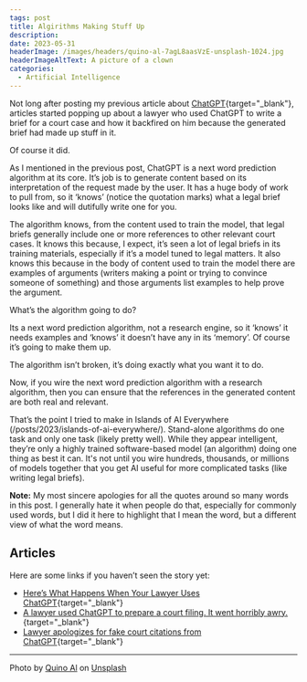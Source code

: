 ```yaml
---
tags: post
title: Algirithms Making Stuff Up
description: 
date: 2023-05-31
headerImage: /images/headers/quino-al-7agL8aasVzE-unsplash-1024.jpg
headerImageAltText: A picture of a clown
categories:
  - Artificial Intelligence
---
```


Not long after posting my previous article about [ChatGPT](/posts/2023/what-is-chatgpt){target="_blank"}, articles started popping up about a lawyer who used ChatGPT to write a brief for a court case and how it backfired on him because the generated brief had made up stuff in it.

Of course it did.

As I mentioned in the previous post, ChatGPT is a next word prediction algorithm at its core. It’s job is to generate content based on its interpretation of the request made by the user. It has a huge body of work to pull from, so it ‘knows’ (notice the quotation marks) what a legal brief looks like and will dutifully write one for you.

The algorithm knows, from the content used to train the model, that legal briefs generally include one or more references to other relevant court cases. It knows this because, I expect, it’s seen a lot of legal briefs in its training materials, especially if it’s a model tuned to legal matters. It also knows this because in the body of content used to train the model there are examples of arguments (writers making a point or trying to convince someone of something) and those arguments list examples to help prove the argument.

What’s the algorithm going to do?

Its a next word prediction algorithm, not a research engine, so it ‘knows’ it needs examples and ‘knows’ it doesn’t have any in its ‘memory’. Of course it’s going to make them up.

The algorithm isn’t broken, it’s doing exactly what you want it to do.

Now, if you wire the next word prediction algorithm with a research algorithm, then you can ensure that the references in the generated content are both real and relevant. 

That’s the point I tried to make in Islands of AI Everywhere (/posts/2023/islands-of-ai-everywhere/). Stand-alone algorithms do one task and only one task (likely pretty well). While they appear intelligent, they’re only a highly trained software-based model (an algorithm) doing one thing as best it can. It's not until you wire hundreds, thousands, or millions of models together that you get AI useful for more complicated tasks (like writing legal briefs).

**Note:** My most sincere apologies for all the quotes around so many words in this post. I generally hate it when people do that, especially for commonly used words, but I did it here to highlight that I mean the word, but a different view of what the word means.

## Articles

Here are some links if you haven’t seen the story yet:

* [Here’s What Happens When Your Lawyer Uses ChatGPT](https://www.nytimes.com/2023/05/27/nyregion/avianca-airline-lawsuit-chatgpt.html){target="_blank"}
* [A lawyer used ChatGPT to prepare a court filing. It went horribly awry.](https://www.cbsnews.com/news/lawyer-chatgpt-court-filing-avianca/){target="_blank"}
* [Lawyer apologizes for fake court citations from ChatGPT](https://www.cnn.com/2023/05/27/business/chat-gpt-avianca-mata-lawyers/index.html){target="_blank"}

***

Photo by <a href="https://unsplash.com/@quinoal?utm_source=unsplash&utm_medium=referral&utm_content=creditCopyText" target="_blank">Quino Al</a> on <a href="https://unsplash.com/photos/7agL8aasVzE?utm_source=unsplash&utm_medium=referral&utm_content=creditCopyText"  target="_blank">Unsplash</a>
 